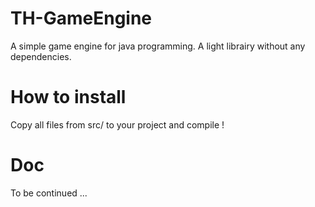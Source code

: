 TH-GameEngine
=============

A simple game engine for java programming. A light librairy without any dependencies.

How to install
=============

Copy all files from src/ to your project and compile !

Doc
=============

To be continued ...